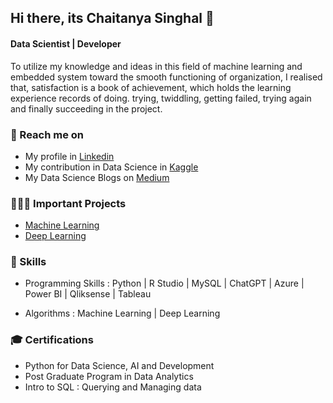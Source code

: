 ## Hi there, its Chaitanya Singhal 👋

#### Data Scientist | Developer 

To utilize my knowledge and ideas in this field of machine learning and embedded system toward the smooth functioning of organization, I realised that, satisfaction is a book of achievement, which holds the learning experience records of doing. trying, twiddling, getting failed, trying again and finally succeeding in the project.

### 🔗 Reach me on
- My profile in [Linkedin](https://www.linkedin.com/feed/?trk=guest_homepage-basic_nav-header-signin) 
- My contribution in Data Science in [Kaggle](https://www.kaggle.com/chaitanya0909)
- My Data Science Blogs on [Medium](https://medium.com/@chaitanyasinghal)

### 👩🏻‍💻 Important Projects
- [Machine Learning](https://github.com/Chaitanya0909/Machine-Learning.git)
- [Deep Learning](https://github.com/Chaitanya0909/Deep-Learning.git)

### 🎯 Skills
- Programming Skills : Python
                     | R Studio
                     | MySQL
                     | ChatGPT
                     | Azure
                     | Power BI
                     | Qliksense
                     | Tableau

- Algorithms : Machine Learning
             | Deep Learning

### 🎓 Certifications
- Python for Data Science, AI and Development
- Post Graduate Program in Data Analytics
- Intro to SQL : Querying and Managing data
